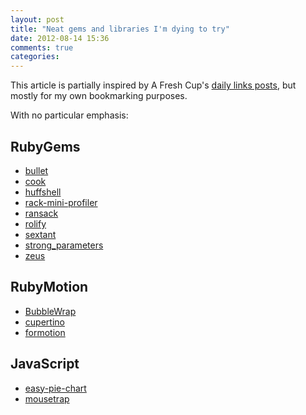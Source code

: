 ```yaml
---
layout: post
title: "Neat gems and libraries I'm dying to try"
date: 2012-08-14 15:36
comments: true
categories:
---
```


This article is partially inspired by A Fresh Cup's
[daily links posts](http://afreshcup.com/home/category/double-shot),
but mostly for my own bookmarking purposes.

With no particular emphasis:

## RubyGems

* [bullet](https://github.com/flyerhzm/bullet)
* [cook](https://github.com/josh/cook)
* [huffshell](https://github.com/paulmars/huffshell)
* [rack-mini-profiler](https://github.com/SamSaffron/MiniProfiler/tree/master/Ruby)
* [ransack](https://github.com/ernie/ransack)
* [rolify](https://github.com/EppO/rolify)
* [sextant](https://github.com/schneems/sextant)
* [strong_parameters](https://github.com/rails/strong_parameters)
* [zeus](https://github.com/burke/zeus)

## RubyMotion

* [BubbleWrap](https://github.com/rubymotion/BubbleWrap)
* [cupertino](https://github.com/mattt/cupertino)
* [formotion](https://github.com/clayallsopp/Formotion)

## JavaScript

* [easy-pie-chart](https://github.com/rendro/easy-pie-chart)
* [mousetrap](https://github.com/ccampbell/mousetrap)
